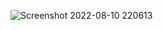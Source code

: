 ![Screenshot 2022-08-10 220613](https://github.com/user-attachments/assets/8a4d193d-0d28-465b-b702-df9b5ce8ba59)
